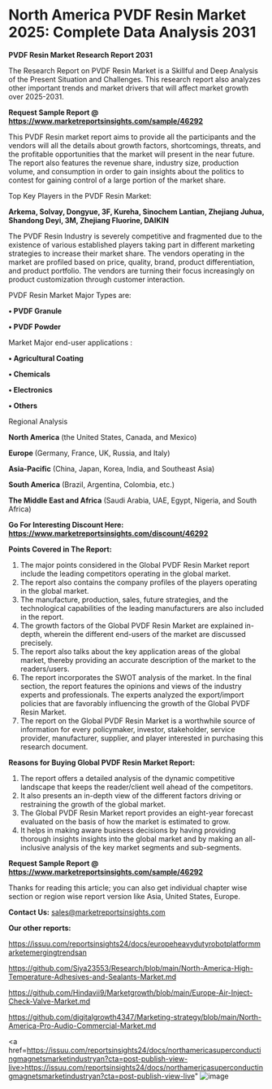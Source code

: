 # North America PVDF Resin Market 2025: Complete Data Analysis 2031

<strong>PVDF Resin Market Research Report 2031</strong>

The Research Report on PVDF Resin Market is a Skillful and Deep Analysis of the Present Situation and Challenges. This research report also analyzes other important trends and market drivers that will affect market growth over 2025-2031.

<strong>Request Sample Report @ <a href=https://www.marketreportsinsights.com/sample/46292>https://www.marketreportsinsights.com/sample/46292</a></strong>

This PVDF Resin market report aims to provide all the participants and the vendors will all the details about growth factors, shortcomings, threats, and the profitable opportunities that the market will present in the near future. The report also features the revenue share, industry size, production volume, and consumption in order to gain insights about the politics to contest for gaining control of a large portion of the market share.

Top Key Players in the PVDF Resin Market:

<strong>Arkema, Solvay, Dongyue, 3F, Kureha, Sinochem Lantian, Zhejiang Juhua, Shandong Deyi, 3M, Zhejiang Fluorine, DAIKIN</strong>

The PVDF Resin Industry is severely competitive and fragmented due to the existence of various established players taking part in different marketing strategies to increase their market share. The vendors operating in the market are profiled based on price, quality, brand, product differentiation, and product portfolio. The vendors are turning their focus increasingly on product customization through customer interaction.

PVDF Resin Market Major Types are:

<strong>•  PVDF Granule

•  PVDF Powder</strong>

Market Major end-user applications :

<strong>•  Agricultural Coating

•  Chemicals

•  Electronics

•  Others</strong>

Regional Analysis

</u><strong><b>North America</b></strong> (the United States, Canada, and Mexico)

<strong><b>Europe </b></strong>(Germany, France, UK, Russia, and Italy)

<strong><b>Asia-Pacific</b></strong> (China, Japan, Korea, India, and Southeast Asia)

<strong><b>South America</b></strong> (Brazil, Argentina, Colombia, etc.)

<strong><b>The Middle East and Africa</b></strong> (Saudi Arabia, UAE, Egypt, Nigeria, and South Africa)

<strong>Go For Interesting Discount Here: <a href=https://www.marketreportsinsights.com/discount/46292>https://www.marketreportsinsights.com/discount/46292</a></strong>

<strong>Points Covered in The Report:</strong>
<ol>
  <li>The major points considered in the Global PVDF Resin Market report include the leading competitors operating in the global market.</li>
  <li>The report also contains the company profiles of the players operating in the global market.</li>
  <li>The manufacture, production, sales, future strategies, and the technological capabilities of the leading manufacturers are also included in the report.</li>
  <li>The growth factors of the Global PVDF Resin Market are explained in-depth, wherein the different end-users of the market are discussed precisely.</li>
  <li>The report also talks about the key application areas of the global market, thereby providing an accurate description of the market to the readers/users.</li>
  <li>The report incorporates the SWOT analysis of the market. In the final section, the report features the opinions and views of the industry experts and professionals. The experts analyzed the export/import policies that are favorably influencing the growth of the Global PVDF Resin Market.</li>
  <li>The report on the Global PVDF Resin Market is a worthwhile source of information for every policymaker, investor, stakeholder, service provider, manufacturer, supplier, and player interested in purchasing this research document.</li>
</ol>
<strong>Reasons for Buying Global PVDF Resin Market Report:</strong>

<ol>
  <li>The report offers a detailed analysis of the dynamic competitive landscape that keeps the reader/client well ahead of the competitors.</li>
  <li>It also presents an in-depth view of the different factors driving or restraining the growth of the global market.</li>
  <li>The Global PVDF Resin Market report provides an eight-year forecast evaluated on the basis of how the market is estimated to grow.</li>
  <li>It helps in making aware business decisions by having providing thorough insights insights into the global market and by making an all-inclusive analysis of the key market segments and sub-segments.</li>
</ol>
<strong>Request Sample Report @ <a href=https://www.marketreportsinsights.com/sample/46292>https://www.marketreportsinsights.com/sample/46292</a></strong>


Thanks for reading this article; you can also get individual chapter wise section or region wise report version like Asia, United States, Europe.

<strong>Contact Us:</strong>
sales@marketreportsinsights.com

<strong>Our other reports:</strong>

<a href=https://issuu.com/reportsinsights24/docs/europeheavydutyrobotplatformmarketemergingtrendsan>https://issuu.com/reportsinsights24/docs/europeheavydutyrobotplatformmarketemergingtrendsan</a>

<a href=https://github.com/Siya23553/Research/blob/main/North-America-High-Temperature-Adhesives-and-Sealants-Market.md>https://github.com/Siya23553/Research/blob/main/North-America-High-Temperature-Adhesives-and-Sealants-Market.md</a>

<a href=https://github.com/Hindavii9/Marketgrowth/blob/main/Europe-Air-Inject-Check-Valve-Market.md>https://github.com/Hindavii9/Marketgrowth/blob/main/Europe-Air-Inject-Check-Valve-Market.md</a>

<a href=https://github.com/digitalgrowth4347/Marketing-strategy/blob/main/North-America-Pro-Audio-Commercial-Market.md>https://github.com/digitalgrowth4347/Marketing-strategy/blob/main/North-America-Pro-Audio-Commercial-Market.md</a>

<a href=https://issuu.com/reportsinsights24/docs/northamericasuperconductingmagnetsmarketindustryan?cta=post-publish-view-live>https://issuu.com/reportsinsights24/docs/northamericasuperconductingmagnetsmarketindustryan?cta=post-publish-view-live</a>"
![image](https://github.com/user-attachments/assets/86dcd41b-b584-4acc-8df1-8c2d2b6be3b2)
